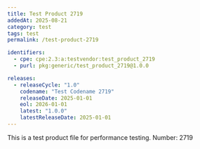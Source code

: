 ```yaml
---
title: Test Product 2719
addedAt: 2025-08-21
category: test
tags: test
permalink: /test-product-2719

identifiers:
  - cpe: cpe:2.3:a:testvendor:test_product_2719
  - purl: pkg:generic/test_product_2719@1.0.0

releases:
  - releaseCycle: "1.0"
    codename: "Test Codename 2719"
    releaseDate: 2025-01-01
    eol: 2026-01-01
    latest: "1.0.0"
    latestReleaseDate: 2025-01-01
---
```


This is a test product file for performance testing. Number: 2719
